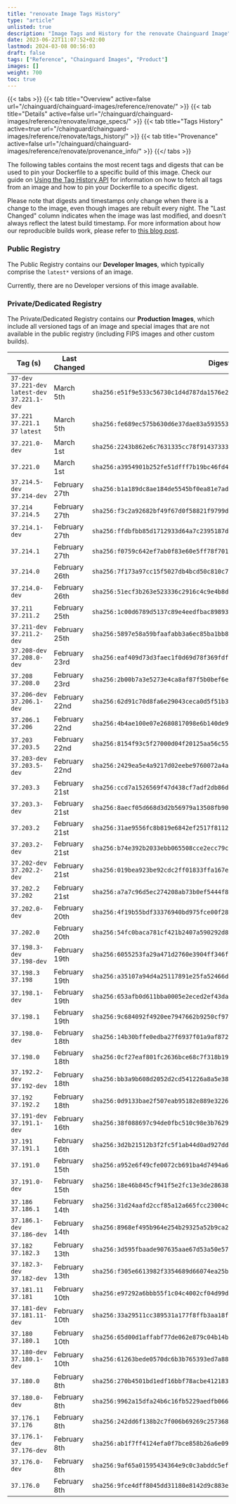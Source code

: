```yaml
---
title: "renovate Image Tags History"
type: "article"
unlisted: true
description: "Image Tags and History for the renovate Chainguard Image"
date: 2023-06-22T11:07:52+02:00
lastmod: 2024-03-08 00:56:03
draft: false
tags: ["Reference", "Chainguard Images", "Product"]
images: []
weight: 700
toc: true
---
```


{{< tabs >}}
{{< tab title="Overview" active=false url="/chainguard/chainguard-images/reference/renovate/" >}}
{{< tab title="Details" active=false url="/chainguard/chainguard-images/reference/renovate/image_specs/" >}}
{{< tab title="Tags History" active=true url="/chainguard/chainguard-images/reference/renovate/tags_history/" >}}
{{< tab title="Provenance" active=false url="/chainguard/chainguard-images/reference/renovate/provenance_info/" >}}
{{</ tabs >}}

The following tables contains the most recent tags and digests that can be used to pin your Dockerfile to a specific build of this image. Check our guide on [Using the Tag History API](/chainguard/chainguard-images/using-the-tag-history-api/) for information on how to fetch all tags from an image and how to pin your Dockerfile to a specific digest.

Please note that digests and timestamps only change when there is a change to the image, even though images are rebuilt every night. The "Last Changed" column indicates when the image was last modified, and doesn't always reflect the latest build timestamp. For more information about how our reproducible builds work, please refer to [this blog post](https://www.chainguard.dev/unchained/reproducing-chainguards-reproducible-image-builds).

### Public Registry
The Public Registry contains our **Developer Images**, which typically comprise the `latest*` versions of an image.

Currently, there are no Developer versions of this image available.

### Private/Dedicated Registry
The Private/Dedicated Registry contains our **Production Images**, which include all versioned tags of an image and special images that are not available in the public registry (including FIPS images and other custom builds).

| Tag (s)                                            | Last Changed  | Digest                                                                    |
|----------------------------------------------------|---------------|---------------------------------------------------------------------------|
|  `37-dev` `37.221-dev` `latest-dev` `37.221.1-dev` | March 5th     | `sha256:e51f9e533c56730c1d4d787da1576e2100324cdedb1e078acf26e7f1e6ddab24` |
|  `37.221` `37.221.1` `37` `latest`                 | March 5th     | `sha256:fe689ec575b630d6e37dae83a5935531fe4610eced926e26dd24d781d6c4238a` |
|  `37.221.0-dev`                                    | March 1st     | `sha256:2243b862e6c7631335cc78f9143733386cc39d73473afd975ea2f4e5f07a4736` |
|  `37.221.0`                                        | March 1st     | `sha256:a3954901b252fe51dfff7b19bc46fd44f14813830853bb3c39378539e465ea97` |
|  `37.214.5-dev` `37.214-dev`                       | February 27th | `sha256:b1a189dc8ae184de5545bf0ea81e7ad786253065fe85fe285e2b47e2362d48d4` |
|  `37.214` `37.214.5`                               | February 27th | `sha256:f3c2a92682bf49f67d0f58821f9799db5305605f5b201cecc6e9f2055b112348` |
|  `37.214.1-dev`                                    | February 27th | `sha256:ffdbfbb85d1712933d64a7c2395187dd212e509ed7e9c6f5893a0a0e598b85ec` |
|  `37.214.1`                                        | February 27th | `sha256:f0759c642ef7ab0f83e60e5ff78f701b5c0ee8a024627fa7a899dd196f8389d2` |
|  `37.214.0`                                        | February 26th | `sha256:7f173a97cc15f5027db4bcd50c810c78ab286fb6ed676d092dcf26f7e1884b07` |
|  `37.214.0-dev`                                    | February 26th | `sha256:51ecf3b263e523336c2916c4c9e4b8d7297aae2ecfef82dc068c01cd34a10221` |
|  `37.211` `37.211.2`                               | February 25th | `sha256:1c00d6789d5137c89e4eedfbac8989323acffce986d85cda15d2942126d44fbe` |
|  `37.211-dev` `37.211.2-dev`                       | February 25th | `sha256:5897e58a59bfaafabb3a6ec85ba1bb895c873b87d08b6693f236a89a9bdb2edb` |
|  `37.208-dev` `37.208.0-dev`                       | February 23rd | `sha256:eaf409d73d3faec1f0d69d78f369fdf41c6c30641e58aa0dbf5ab9ed6e19abd7` |
|  `37.208` `37.208.0`                               | February 23rd | `sha256:2b00b7a3e5273e4ca8af87f5b0bef6ebc3d72eae989ba486d93132944612ea08` |
|  `37.206-dev` `37.206.1-dev`                       | February 22nd | `sha256:62d91c70d8fa6e29043ceca0d5f51b359768e28f77435fafe3b2d5708b292ce1` |
|  `37.206.1` `37.206`                               | February 22nd | `sha256:4b4ae100e07e2680817098e6b140de9839f62a4cb8e8dedc570d639da9c5bc4a` |
|  `37.203` `37.203.5`                               | February 22nd | `sha256:8154f93c5f27000d04f20125aa56c55f9da922918a781bbe8c88560ad0438f0f` |
|  `37.203-dev` `37.203.5-dev`                       | February 22nd | `sha256:2429ea5e4a9217d02eebe9760072a4a29c4e55877427d540c88b74249c208dea` |
|  `37.203.3`                                        | February 21st | `sha256:ccd7a1526569f47d438cf7adf2db86dfaddf78362a61e58f7f275e641bff5715` |
|  `37.203.3-dev`                                    | February 21st | `sha256:8aecf05d668d3d2b56979a13508fb900c6483cf3fe9ad4a9ce26d034260b6285` |
|  `37.203.2`                                        | February 21st | `sha256:31ae9556fc8b819e6842ef2517f8112beafde1253c334e9f77898183123b4289` |
|  `37.203.2-dev`                                    | February 21st | `sha256:b74e392b2033ebb065508cce2ecc79cf998cbba000371cf8dd7ad5ed464db814` |
|  `37.202-dev` `37.202.2-dev`                       | February 21st | `sha256:019bea923be92cdc2ff01833ffa167eafbb6d57af686e1f12c32d6819ea73c61` |
|  `37.202.2` `37.202`                               | February 21st | `sha256:a7a7c96d5ec274208ab73b0ef5444f8b676e81b3fdce75b124e3de55b46d12e4` |
|  `37.202.0-dev`                                    | February 20th | `sha256:4f19b55bdf33376940bd975fce00f280f3fbc721b06a6b555f670e3243735e2c` |
|  `37.202.0`                                        | February 20th | `sha256:54fc0baca781cf421b2407a590292d86624d39e9ee92c8f1499df1fb158d1de8` |
|  `37.198.3-dev` `37.198-dev`                       | February 19th | `sha256:6055253fa29a471d2760e3904ff346f3c7c95f018cae03357e52c4f0c5f4c728` |
|  `37.198.3` `37.198`                               | February 19th | `sha256:a35107a94d4a25117891e25fa52466d3197e13c5727d0b0929b9b491a4e8bb6c` |
|  `37.198.1-dev`                                    | February 19th | `sha256:653afb0d611bba0005e2eced2ef43da1a21f6525036fd62e0a3e10c2d5db03d3` |
|  `37.198.1`                                        | February 19th | `sha256:9c684092f4920ee7947662b9250cf97470397e62ac7d0a8628d06b97be8758f2` |
|  `37.198.0-dev`                                    | February 18th | `sha256:14b30bffe0edba27f6937f01a9af8728791d93749d589409ea5ea2431aabd1ba` |
|  `37.198.0`                                        | February 18th | `sha256:0cf27eaf801fc2636bce68c7f318b19ff4f2301bab2d0c1a185a355057af1fb8` |
|  `37.192.2-dev` `37.192-dev`                       | February 18th | `sha256:bb3a9b608d2052d2cd541226a8a5e388eb2658ead83c7142f5997710f3b92f44` |
|  `37.192` `37.192.2`                               | February 18th | `sha256:0d9133bae2f507eab95182e889e3226949ba383b9535c108af744f43cc94f138` |
|  `37.191-dev` `37.191.1-dev`                       | February 16th | `sha256:38f088697c94de0fbc510c98e3b76294535db8ae4b0a751e69c49ae81f49f754` |
|  `37.191` `37.191.1`                               | February 16th | `sha256:3d2b21512b3f2fc5f1ab44d0ad927ddb04aa86e05c14ce8316e521fd4dabf6fa` |
|  `37.191.0`                                        | February 15th | `sha256:a952e6f49cfe0072cb691ba4d7494a622f82b9cbf64dd9cb45d4e52fc24d640c` |
|  `37.191.0-dev`                                    | February 15th | `sha256:18e46b845cf941f5e2fc13e3de28638b26ab66c2f00b7797439bad3fc62aa790` |
|  `37.186` `37.186.1`                               | February 14th | `sha256:31d24aafd2ccf85a12a665fcc23004c2076743d6696aa529f1aa031e26aed671` |
|  `37.186.1-dev` `37.186-dev`                       | February 14th | `sha256:8968ef495b964e254b29325a52b9ca279561a155d4c5ae8832498566febc62b5` |
|  `37.182` `37.182.3`                               | February 13th | `sha256:3d595fbaade907635aae67d53a50e572c3b3d762c9076d09d442d2786a7e3f49` |
|  `37.182.3-dev` `37.182-dev`                       | February 13th | `sha256:f305e6613982f3354689d66074ea25b9f9e7ecbe4157584d04aa62e3265989eb` |
|  `37.181.11` `37.181`                              | February 10th | `sha256:e97292a6bbb55f1c04c4002cf04d99d26965874a03d6a6538dd1ff2a19f7f606` |
|  `37.181-dev` `37.181.11-dev`                      | February 10th | `sha256:33a29511cc389531a177f8ffb3aa18f70db54dddb4e716b28104d88f1a110fdf` |
|  `37.180` `37.180.1`                               | February 10th | `sha256:65d00d1affabf77de062e879c04b14b223b8b61c3e48eb336f3769b875ef3073` |
|  `37.180-dev` `37.180.1-dev`                       | February 10th | `sha256:61263bede0570dc6b3b765393ed7a88731586dba145d011ebb26a4d9e7b484c0` |
|  `37.180.0`                                        | February 8th  | `sha256:270b4501bd1edf16bbf78acbe412183b05475eb85eb26f8f46ad52979f5d6839` |
|  `37.180.0-dev`                                    | February 8th  | `sha256:9962a15dfa24b6c16fb5229aedfb06692d455b7bb98bae7f41866570140812aa` |
|  `37.176.1` `37.176`                               | February 8th  | `sha256:242dd6f138b2c7f006b69269c2573684f465ae67f3600c661e30da7de7751027` |
|  `37.176.1-dev` `37.176-dev`                       | February 8th  | `sha256:ab1f7ff4124efa0f7bce858b26a6e0935be45e8baf0728909c7c552296cae659` |
|  `37.176.0-dev`                                    | February 8th  | `sha256:9af65a01595434364e9c0c3abddc5ef0b99546ba7f93e1e0eae4df84444a0432` |
|  `37.176.0`                                        | February 8th  | `sha256:9fce4dff8045dd31180e8142d9c883ed73e8dcfcc9848a2f4fc6a6bc804a35e3` |

